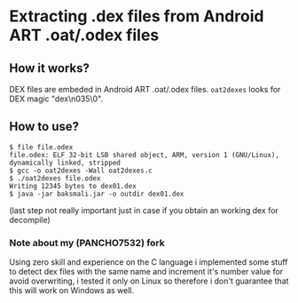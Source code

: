 # Extracting .dex files from Android ART .oat/.odex files

## How it works?

DEX files are embeded in Android ART .oat/.odex files. `oat2dexes` looks for
DEX magic "dex\n035\0".

## How to use?

    $ file file.odex
    file.odex: ELF 32-bit LSB shared object, ARM, version 1 (GNU/Linux), dynamically linked, stripped
    $ gcc -o oat2dexes -Wall oat2dexes.c
    $ ./oat2dexes file.odex
    Writing 12345 bytes to dex01.dex
    $ java -jar baksmali.jar -o outdir dex01.dex

(last step not really important just in case if you obtain an working dex for decompile)

### Note about my (PANCHO7532) fork
Using zero skill and experience on the C language i implemented some stuff to detect dex files with the same name and increment it's number value for avoid overwriting, i tested it only on Linux so therefore i don't guarantee that this will work on Windows as well.